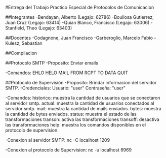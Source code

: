 #Entrega del Trabajo Practico Especial de Protocolos de Comunicacion

##Integrantes
-Bendayan, Alberto (Legajo: 62786)
-Boullosa Gutierrez, Juan Cruz (Legajo: 63414)
-Quian Blanco, Francisco (Legajo: 63006)
-Stanfield, Theo (Legajo: 63403) 

##Docentes
-Codagnone, Juan Francisco
-Garberoglio, Marcelo Fabio
-Kulesz, Sebastian 

##Compilacion

##Protocolo SMTP
-Proposito: Enviar emails

-Comandos:
    EHLO
    HELO
    MAIL FROM
    RCPT TO
    DATA
    QUIT

##Protocolo de Supervisión
-Proposito: Brindar informacion del servidor SMTP.
-Credenciales:
    Usuario: "user"
    Contraseña: "user"

-Comandos:
    historico: muestra la cantidad de usuarios que se conectaron al servidor smtp.
    actual: muestra la cantidad de usuarios conectados al servidor smtp.
    mail: muestra la cantidad de mails enviados.
    bytes: muestra la cantidad de bytes enviados.
    status: muestra el estado de las transformaciones
    transon: activa las transformaciones
    transoff: desactiva las transformaciones
    help: muestra los comandos disponibles en el protocolo de supervision.


-Conexion al servidor SMTP:
    nc -C localhost 1209

-Conexion al protocolo de Supervision:
    nc -u localhost 6969

